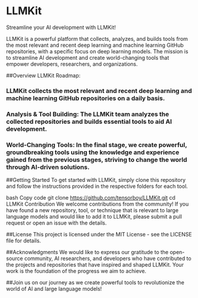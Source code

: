 # LLMKit
Streamline your AI development with LLMKit!

LLMKit is a powerful platform that collects, analyzes, and builds tools from the most relevant and recent deep learning and machine learning GitHub repositories, with a specific focus on deep learning models. The mission is to streamline AI development and create world-changing tools that empower developers, researchers, and organizations.

##Overview
LLMKit Roadmap:

### LLMKit collects the most relevant and recent deep learning and machine learning GitHub repositories on a daily basis.
### Analysis & Tool Building: The LLMKit team analyzes the collected repositories and builds essential tools to aid AI development.
### World-Changing Tools: In the final stage, we create powerful, groundbreaking tools using the knowledge and experience gained from the previous stages, striving to change the world through AI-driven solutions.

##Getting Started
To get started with LLMKit, simply clone this repository and follow the instructions provided in the respective folders for each tool.

bash
Copy code
git clone https://github.com/tensorboy/LLMKit.git
cd LLMKit
Contribution
We welcome contributions from the community! If you have found a new repository, tool, or technique that is relevant to large language models and would like to add it to LLMKit, please submit a pull request or open an issue with the details.

##License
This project is licensed under the MIT License - see the LICENSE file for details.

##Acknowledgments
We would like to express our gratitude to the open-source community, AI researchers, and developers who have contributed to the projects and repositories that have inspired and shaped LLMKit. Your work is the foundation of the progress we aim to achieve.

##Join us on our journey as we create powerful tools to revolutionize the world of AI and large language models!
